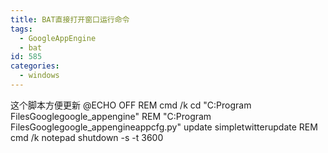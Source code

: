 ```yaml
---
title: BAT直接打开窗口运行命令
tags:
  - GoogleAppEngine
  - bat
id: 585
categories:
  - windows
---
```


这个脚本方便更新
@ECHO OFF
REM cmd /k cd "C:Program FilesGooglegoogle_appengine"
REM "C:Program FilesGooglegoogle_appengineappcfg.py" update simpletwitterupdate
REM cmd /k notepad
shutdown -s -t 3600
